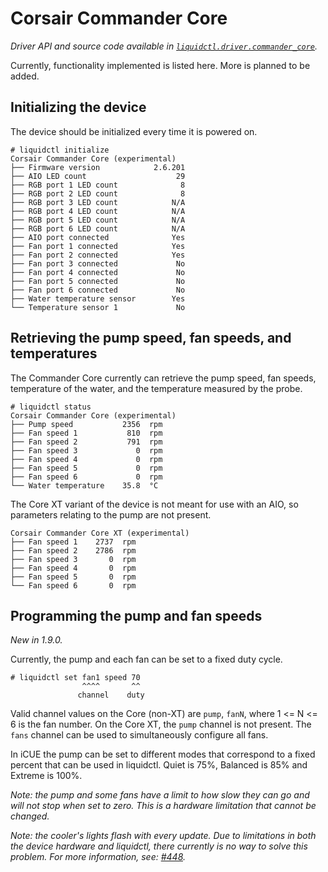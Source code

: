 # Corsair Commander Core
_Driver API and source code available in [`liquidctl.driver.commander_core`](../liquidctl/driver/commander_core.py)._

Currently, functionality implemented is listed here. More is planned to be added.

## Initializing the device

The device should be initialized every time it is powered on.

```
# liquidctl initialize
Corsair Commander Core (experimental)
├── Firmware version            2.6.201  
├── AIO LED count                    29  
├── RGB port 1 LED count              8  
├── RGB port 2 LED count              8  
├── RGB port 3 LED count            N/A  
├── RGB port 4 LED count            N/A  
├── RGB port 5 LED count            N/A  
├── RGB port 6 LED count            N/A  
├── AIO port connected              Yes  
├── Fan port 1 connected            Yes  
├── Fan port 2 connected            Yes  
├── Fan port 3 connected             No  
├── Fan port 4 connected             No  
├── Fan port 5 connected             No  
├── Fan port 6 connected             No  
├── Water temperature sensor        Yes  
└── Temperature sensor 1             No   
```

## Retrieving the pump speed, fan speeds, and temperatures

The Commander Core currently can retrieve the pump speed, fan speeds, temperature of the water, and
the temperature measured by the probe.

```
# liquidctl status
Corsair Commander Core (experimental)
├── Pump speed           2356  rpm
├── Fan speed 1           810  rpm
├── Fan speed 2           791  rpm
├── Fan speed 3             0  rpm
├── Fan speed 4             0  rpm
├── Fan speed 5             0  rpm
├── Fan speed 6             0  rpm
└── Water temperature    35.8  °C
```

The Core XT variant of the device is not meant for use with an AIO, so parameters relating to the pump are
not present.

```
Corsair Commander Core XT (experimental)
├── Fan speed 1    2737  rpm
├── Fan speed 2    2786  rpm
├── Fan speed 3       0  rpm
├── Fan speed 4       0  rpm
├── Fan speed 5       0  rpm
└── Fan speed 6       0  rpm
```


## Programming the pump and fan speeds

_New in 1.9.0._  

Currently, the pump and each fan can be set to a fixed duty cycle. 

```
# liquidctl set fan1 speed 70
                ^^^^       ^^
               channel    duty
```

Valid channel values on the Core (non-XT) are `pump`, `fanN`, where 1 <= N <= 6 is the fan number.
On the Core XT, the `pump` channel is not present. The `fans` channel can be used to simultaneously
configure all fans.

In iCUE the pump can be set to different modes that correspond to a fixed percent that can be used in liquidctl.
Quiet is 75%, Balanced is 85% and Extreme is 100%. 

_Note: the pump and some fans have a limit to how slow they can go and will not stop when set to zero.
This is a hardware limitation that cannot be changed._

_Note: the cooler's lights flash with every update.
Due to limitations in both the device hardware and liquidctl, there currently is no way to solve this problem.
For more information, see: [#448]._

[#448]: https://github.com/liquidctl/liquidctl/issues/448
